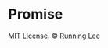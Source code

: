 # Promise












[MIT License](https://opensource.org/licenses/mit-license.html). ©  [Running Lee](mailto:lihui870920@gmail.com)